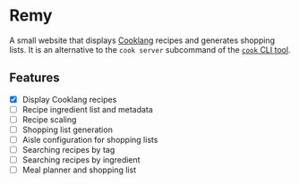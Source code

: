 # Remy

A small website that displays [Cooklang](https://cooklang.org/) recipes and generates shopping lists.
It is an alternative to the `cook server` subcommand of the [`cook` CLI tool](https://github.com/cooklang/cookcli).

## Features

- [x] Display Cooklang recipes
- [ ] Recipe ingredient list and metadata
- [ ] Recipe scaling
- [ ] Shopping list generation
- [ ] Aisle configuration for shopping lists
- [ ] Searching recipes by tag
- [ ] Searching recipes by ingredient
- [ ] Meal planner and shopping list

